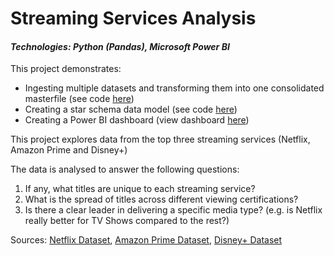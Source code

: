 # Streaming Services Analysis
#### <i>Technologies: Python (Pandas), Microsoft Power BI</i>

This project demonstrates:
- Ingesting multiple datasets and transforming them into one consolidated masterfile (see code [here](https://github.com/cjdeguzman95/Streaming-Services-Analysis/blob/main/Streaming%20Services/Code/streaming-services-project-data-cleaning.ipynb))
- Creating a star schema data model (see code [here](https://github.com/cjdeguzman95/Streaming-Services-Analysis/blob/main/Streaming%20Services/Code/streaming-services-project-data-modelling.ipynb))
- Creating a Power BI dashboard (view dashboard [here](https://app.powerbi.com/view?r=eyJrIjoiZWY3NDhhN2UtOGM4MC00MTdiLWIzOTQtMDI1NDBhZTg2N2I0IiwidCI6ImY0NWRmN2YzLWY3ZTMtNDE4My1iZjhjLTIwZTcyM2Q1NDRlYyJ9&pageName=ReportSectionfe010c6384acc55b110a))

This project explores data from the top three streaming services (Netflix, Amazon Prime and Disney+)

The data is analysed to answer the following questions:
1. If any, what titles are unique to each streaming service?
2. What is the spread of titles across different viewing certifications?
3. Is there a clear leader in delivering a specific media type? (e.g. is Netflix really better for TV Shows compared to the rest?)

Sources: [Netflix Dataset](https://www.kaggle.com/datasets/shivamb/netflix-shows), [Amazon Prime Dataset](https://www.kaggle.com/datasets/shivamb/amazon-prime-movies-and-tv-shows), [Disney+ Dataset](https://www.kaggle.com/datasets/shivamb/disney-movies-and-tv-shows)
